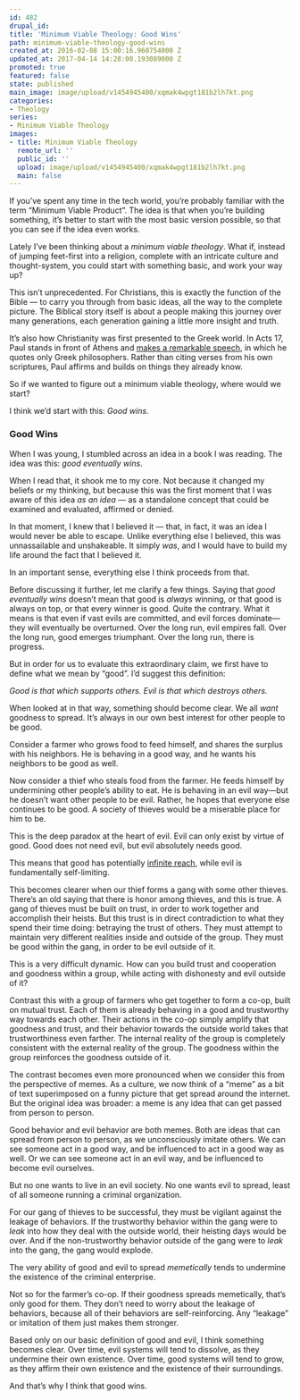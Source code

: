 ```yaml
---
id: 482
drupal_id: 
title: 'Minimum Viable Theology: Good Wins'
path: minimum-viable-theology-good-wins
created_at: 2016-02-08 15:00:16.960754000 Z
updated_at: 2017-04-14 14:28:00.193089000 Z
promoted: true
featured: false
state: published
main_image: image/upload/v1454945400/xqmak4wpgt181b2lh7kt.png
categories:
- Theology
series:
- Minimum Viable Theology
images:
- title: Minimum Viable Theology
  remote_url: ''
  public_id: ''
  upload: image/upload/v1454945400/xqmak4wpgt181b2lh7kt.png
  main: false
---
```

If you’ve spent any time in the tech world, you’re probably familiar with the term “Minimum Viable Product”. The idea is that when you’re building something, it’s better to start with the most basic version possible, so that you can see if the idea even works. 

Lately I’ve been thinking about a *minimum viable theology*. What if, instead of jumping feet-first into a religion, complete with an intricate culture and thought-system, you could start with something basic, and work your way up?

This isn’t unprecedented. For Christians, this is exactly the function of the Bible — to carry you through from basic ideas, all the way to the complete picture. The Biblical story itself is about a people making this journey over many generations, each generation gaining a little more insight and truth.

It’s also how Christianity was first presented to the Greek world. In Acts 17, Paul stands in front of Athens and [makes a remarkable speech](http://micahredding.com/blog/2015/11/16/mars-hill), in which he quotes only Greek philosophers. Rather than citing verses from his own scriptures, Paul affirms and builds on things they already know. 

So if we wanted to figure out a minimum viable theology, where would we start?

I think we’d start with this: *Good wins*.

### Good Wins

When I was young, I stumbled across an idea in a book I was reading. The idea was this: *good eventually wins*.

When I read that, it shook me to my core. Not because it changed my beliefs or my thinking, but because this was the first moment that I was aware of this idea *as an idea* — as a standalone concept that could be examined and evaluated, affirmed or denied.

In that moment, I knew that I believed it — that, in fact, it was an idea I would never be able to escape. Unlike everything else I believed, this was unnassailable and unshakeable. It simply *was*, and I would have to build my life around the fact that I believed it.

In an important sense, everything else I think proceeds from that. 

Before discussing it further, let me clarify a few things. Saying that *good eventually wins* doesn’t mean that good is *always* winning, or that good is always on top, or that every winner is good. Quite the contrary. What it means is that even if vast evils are committed, and evil forces dominate—they will eventually be overturned. Over the long run, evil empires fall. Over the long run, good emerges triumphant. Over the long run, there is progress.

But in order for us to evaluate this extraordinary claim, we first have to define what we mean by “good”. I’d suggest this definition: 

*Good is that which supports others. Evil is that which destroys others.*

When looked at in that way, something should become clear. We all *want* goodness to spread. It’s always in our own best interest for other people to be good.

Consider a farmer who grows food to feed himself, and shares the surplus with his neighbors. He is behaving in a good way, and he wants his neighbors to be good as well.

Now consider a thief who steals food from the farmer. He feeds himself by undermining other people’s ability to eat. He is behaving in an evil way—but he doesn’t want other people to be evil. Rather, he hopes that everyone else continues to be good. A society of thieves would be a miserable place for him to be.

This is the deep paradox at the heart of evil. Evil can only exist by virtue of good. Good does not need evil, but evil absolutely needs good. 

This means that good has potentially [infinite reach](http://micahredding.com/blog/2015/08/07/infinite-morality-jesus), while evil is fundamentally self-limiting.

This becomes clearer when our thief forms a gang with some other thieves. There’s an old saying that there is honor among thieves, and this is true. A gang of thieves must be built on trust, in order to work together and accomplish their heists. But this trust is in direct contradiction to what they spend their time doing: betraying the trust of others. They must attempt to maintain very different realities inside and outside of the group. They must be good within the gang, in order to be evil outside of it. 

This is a very difficult dynamic. How can you build trust and cooperation and goodness within a group, while acting with dishonesty and evil outside of it? 

Contrast this with a group of farmers who get together to form a co-op, built on mutual trust. Each of them is already behaving in a good and trustworthy way towards each other. Their actions in the co-op simply amplify that goodness and trust, and their behavior towards the outside world takes that trustworthiness even farther. The internal reality of the group is completely consistent with the external reality of the group. The goodness within the group reinforces the goodness outside of it.

The contrast becomes even more pronounced when we consider this from the perspective of memes. As a culture, we now think of a “meme” as a bit of text superimposed on a funny picture that get spread around the internet. But the original idea was broader: a meme is any idea that can get passed from person to person.

Good behavior and evil behavior are both memes. Both are ideas that can spread from person to person, as we unconsciously imitate others. We can see someone act in a good way, and be influenced to act in a good way as well. Or we can see someone act in an evil way, and be influenced to become evil ourselves. 

But no one wants to live in an evil society. No one wants evil to spread, least of all someone running a criminal organization. 

For our gang of thieves to be successful, they must be vigilant against the leakage of behaviors. If the trustworthy behavior within the gang were to *leak* into how they deal with the outside world, their heisting days would be over. And if the non-trustworthy behavior outside of the gang were to *leak* into the gang, the gang would explode.

The very ability of good and evil to spread *memetically* tends to undermine the existence of the criminal enterprise.

Not so for the farmer’s co-op. If their goodness spreads memetically, that’s only good for them. They don’t need to worry about the leakage of behaviors, because all of their behaviors are self-reinforcing. Any “leakage” or imitation of them just makes them stronger.

Based only on our basic definition of good and evil, I think something becomes clear. Over time, evil systems will tend to dissolve, as they undermine their own existence. Over time, good systems will tend to grow, as they affirm their own existence and the existence of their surroundings.

And that’s why I think that good wins.
